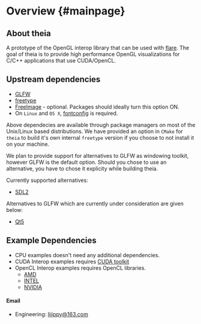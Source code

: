 Overview {#mainpage}
========

## About theia
A prototype of the OpenGL interop library that can be used with
[flare](https://github.com/gottingen/flare). The
goal of theia is to provide high performance OpenGL visualizations for C/C++
applications that use CUDA/OpenCL.

## Upstream dependencies
* [GLFW](http://www.glfw.org/)
* [freetype](http://www.freetype.org/)
* [FreeImage](http://freeimage.theia.net/) - optional. Packages should ideally turn this
  option ON.
* On `Linux` and `OS X`, [fontconfig](http://www.freedesktop.org/wiki/Software/fontconfig/) is required.

Above dependecies are available through package managers on most of the
Unix/Linux based distributions. We have provided an option in `CMake` for
`theia` to build it's own internal `freetype` version if you choose to not
install it on your machine.

We plan to provide support for alternatives to GLFW as windowing toolkit,
however GLFW is the default option. Should you chose to use an alternative, you
have to chose it explicity while building theia.

Currently supported alternatives:
* [SDL2](https://www.libsdl.org/download-2.0.php)

Alternatives to GLFW which are currently under consideration are given below:
* [Qt5](https://wiki.qt.io/Qt_5)

## Example Dependencies
* CPU examples doesn't need any additional dependencies.
* CUDA Interop examples requires [CUDA toolkit](https://developer.nvidia.com/cuda-toolkit)
* OpenCL Interop examples requires OpenCL libraries.
    - [AMD](http://developer.amd.com/tools-and-sdks/opencl-zone/)
    - [INTEL](https://software.intel.com/en-us/intel-opencl)
    - [NVIDIA](https://developer.nvidia.com/opencl)

#### Email
* Engineering: lijippy@163.com
